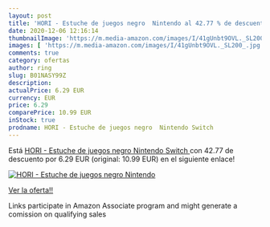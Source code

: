 ```yaml
---
layout: post
title: 'HORI - Estuche de juegos negro  Nintendo al 42.77 % de descuento'
date: 2020-12-06 12:16:14
thumbnailImage: 'https://m.media-amazon.com/images/I/41gUnbt9OVL._SL200_.jpg'
images: [ 'https://m.media-amazon.com/images/I/41gUnbt9OVL._SL200_.jpg' ]
comments: true
category: ofertas
author: ring
slug: B01NASY99Z
description:
actualPrice: 6.29 EUR
currency: EUR
price: 6.29
comparePrice: 10.99 EUR
inStock: true
prodname: HORI - Estuche de juegos negro  Nintendo Switch 
---
```


Está [HORI - Estuche de juegos negro  Nintendo Switch ](https://www.amazon.es/dp/B01NASY99Z/?tag=tolees-21) con 42.77 de descuento por 6.29 EUR (original: 10.99 EUR) en el siguiente enlace!

[![HORI - Estuche de juegos negro  Nintendo](https://m.media-amazon.com/images/I/41gUnbt9OVL._SL200_.jpg)](https://www.amazon.es/dp/B01NASY99Z/?tag=tolees-21)

[Ver la oferta!!](https://www.amazon.es/dp/B01NASY99Z/?tag=tolees-21)

Links participate in Amazon Associate program and might generate a comission on qualifying sales


